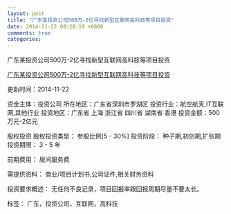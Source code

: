 ```yaml
---
layout: post
title: "广东某投资公司500万-2亿寻找新型互联网高科技等项目投资"
date: 2014-11-22 09:28:19 +0800
comments: true
categories: 
---
```

广东某投资公司500万-2亿寻找新型互联网高科技等项目投资

[广东某投资公司500万-2亿寻找新型互联网高科技等项目投资](http://zijin.trjcn.com/detail_247948.html)

更新时间：2014-11-22

资金主体：投资公司
所在地区：广东省深圳市罗湖区
投资行业：航空航天,IT互联网,其他行业
投资地区：广东省 上海 浙江省 四川省 湖南省 香港
投资金额：500万元-2亿元

股权投资
股权投资类型：
                            参股比例[5 - 30%] 
                                                                                投资阶段：
                            种子期,初创期,扩张期 
                                                                                                                                        投资期限：
                            3 - 5 年

前期费用：
居间服务费

需提供资料：
商业/项目计划书,公司证件,相关财务资料

投资要求概述：
无任何不良记录，项目回报率跟回报周期尽量不要太长。

标签：
广东，投资公司，互联网，高科技

